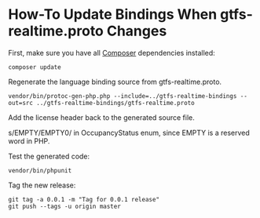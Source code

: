 # How-To Update Bindings When gtfs-realtime.proto Changes

First, make sure you have all [Composer](https://getcomposer.org/) dependencies
installed:

```
composer update
```

Regenerate the language binding source from gtfs-realtime.proto.

```
vendor/bin/protoc-gen-php.php --include=../gtfs-realtime-bindings --out=src ../gtfs-realtime-bindings/gtfs-realtime.proto
```

Add the license header back to the generated source file.

s/EMPTY/EMPTY0/ in OccupancyStatus enum, since EMPTY is a reserved word in PHP.

Test the generated code:

```
vendor/bin/phpunit
````

Tag the new release:

```
git tag -a 0.0.1 -m "Tag for 0.0.1 release"
git push --tags -u origin master
```
